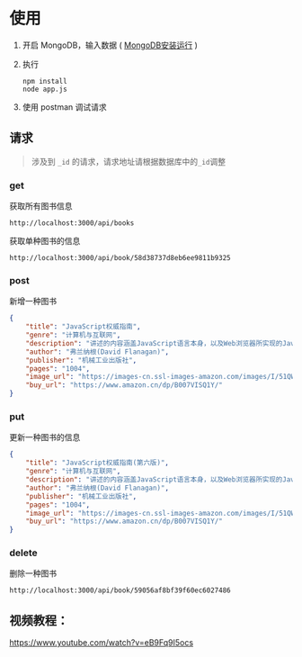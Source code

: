# 使用

1. 开启 MongoDB，输入数据 ( [MongoDB安装运行](./MongoDB.md) )
2. 执行 
  
    ```
    npm install
    node app.js
    ```

3. 使用 postman 调试请求

## 请求
> 涉及到 `_id` 的请求，请求地址请根据数据库中的`_id`调整

### get
获取所有图书信息

```
http://localhost:3000/api/books
```
获取单种图书的信息

```
http://localhost:3000/api/book/58d38737d8eb6ee9811b9325
```

### post 
新增一种图书

``` json
{
    "title": "JavaScript权威指南",
    "genre": "计算机与互联网",
    "description": "讲述的内容涵盖JavaScript语言本身，以及Web浏览器所实现的JavaScriptAPI",
    "author": "弗兰纳根(David Flanagan)",
    "publisher": "机械工业出版社",
    "pages": "1004",
    "image_url": "https://images-cn.ssl-images-amazon.com/images/I/51QWrj6sodL.jpg",
    "buy_url": "https://www.amazon.cn/dp/B007VISQ1Y/"
}
```
### put
更新一种图书的信息

```json
{
    "title": "JavaScript权威指南(第六版)",
    "genre": "计算机与互联网",
    "description": "讲述的内容涵盖JavaScript语言本身，以及Web浏览器所实现的JavaScriptAPI",
    "author": "弗兰纳根(David Flanagan)",
    "publisher": "机械工业出版社",
    "pages": "1004",
    "image_url": "https://images-cn.ssl-images-amazon.com/images/I/51QWrj6sodL.jpg",
    "buy_url": "https://www.amazon.cn/dp/B007VISQ1Y/"
}
```

### delete
删除一种图书

```
http://localhost:3000/api/book/59056af8bf39f60ec6027486
```

## 视频教程：
<https://www.youtube.com/watch?v=eB9Fq9I5ocs>
